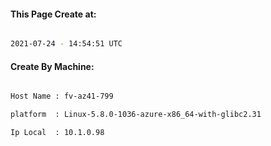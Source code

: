 
   
#### This Page Create at:

```bash

2021-07-24 - 14:54:51 UTC

```

#### Create By Machine:

```bash

Host Name : fv-az41-799

platform  : Linux-5.8.0-1036-azure-x86_64-with-glibc2.31

Ip Local  : 10.1.0.98

```

